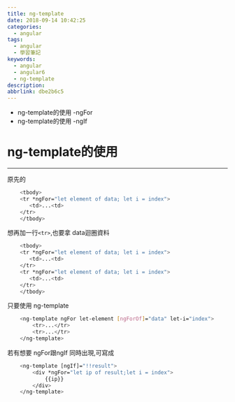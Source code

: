 ```yaml
---
title: ng-template
date: 2018-09-14 10:42:25
categories:
  - angular
tags:
  - angular
  - 學習筆記
keywords:
  - angular
  - angular6
  - ng-template
description:
abbrlink: dbe2b6c5
---
```


- ng-template的使用 -ngFor
- ng-template的使用 -ngIf
<!--more-->

# ng-template的使用
---
原先的

```bash
    <tbody>
    <tr *ngFor="let element of data; let i = index">
       <td>...<td>
    </tr>
    </tbody>
```

想再加一行`<tr>`,也要拿 data迴圈資料

```bash
    <tbody>
    <tr *ngFor="let element of data; let i = index">
       <td>...<td>
    </tr>
    <tr *ngFor="let element of data; let i = index">
       <td>...<td>
    </tr>
    </tbody>
```

只要使用 ng-template

```bash
    <ng-template ngFor let-element [ngForOf]="data" let-i="index">
        <tr>...</tr>
        <tr>...</tr>
    </ng-template>
```

若有想要 ngFor跟ngIf 同時出現,可寫成

```bash
    <ng-template [ngIf]="!!result">
        <div *ngFor="let ip of result;let i = index">
            {{ip}}
        </div>
    </ng-template>
```
